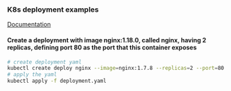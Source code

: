 ### K8s deployment examples
[Documentation](https://kubernetes.io/docs/concepts/workloads/controllers/deployment/)

#### Create a deployment with image nginx:1.18.0, called nginx, having 2 replicas, defining port 80 as the port that this container exposes

```bash
# create deployment yaml
kubectl create deploy nginx --image=nginx:1.7.8 --replicas=2 --port=80 -o yaml > deployment.yaml
# apply the yaml
kubectl apply -f deployment.yaml
```
